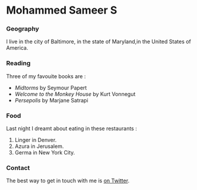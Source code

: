 # Mohammed Sameer S

### Geography

I live in the city of Baltimore, in the state of Maryland,in the United States of America.

### Reading 

Three of my favouite books are :

- *Midtorms* by Seymour Papert
- *Welcome to the Monkey House* by Kurt Vonnegut
- *Persepolis* by Marjane Satrapi


### Food 

Last night I dreamt about eating in these restaurants :

1. Linger in Denver.
2. Azura in Jerusalem.
3. Germa in New York City.

### Contact

The best way to get in touch with me is [on Twitter](https://twitter.com/mohamme11384984).
